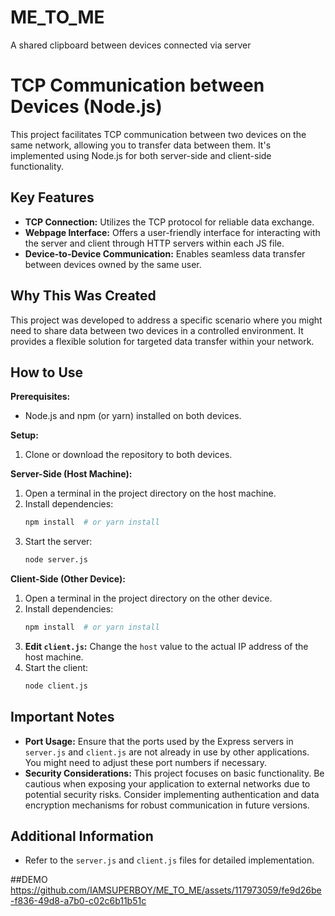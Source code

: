 # ME_TO_ME
A shared clipboard between devices connected via server

# TCP Communication between Devices (Node.js)

This project facilitates TCP communication between two devices on the same network, allowing you to transfer data between them. It's implemented using Node.js for both server-side and client-side functionality.

## Key Features

- **TCP Connection:** Utilizes the TCP protocol for reliable data exchange.
- **Webpage Interface:** Offers a user-friendly interface for interacting with the server and client through HTTP servers within each JS file.
- **Device-to-Device Communication:** Enables seamless data transfer between devices owned by the same user.

## Why This Was Created

This project was developed to address a specific scenario where you might need to share data between two devices in a controlled environment. It provides a flexible solution for targeted data transfer within your network.

## How to Use

**Prerequisites:**

- Node.js and npm (or yarn) installed on both devices.

**Setup:**

1. Clone or download the repository to both devices.

**Server-Side (Host Machine):**

1. Open a terminal in the project directory on the host machine.
2. Install dependencies:
    ```bash
    npm install  # or yarn install
    ```
3. Start the server:
    ```bash
    node server.js
    ```

**Client-Side (Other Device):**

1. Open a terminal in the project directory on the other device.
2. Install dependencies:
    ```bash
    npm install  # or yarn install
    ```
3. **Edit `client.js`:** Change the `host` value to the actual IP address of the host machine.
4. Start the client:
    ```bash
    node client.js
    ```

## Important Notes

- **Port Usage:** Ensure that the ports used by the Express servers in `server.js` and `client.js` are not already in use by other applications. You might need to adjust these port numbers if necessary.
- **Security Considerations:** This project focuses on basic functionality. Be cautious when exposing your application to external networks due to potential security risks. Consider implementing authentication and data encryption mechanisms for robust communication in future versions.

## Additional Information

- Refer to the `server.js` and `client.js` files for detailed implementation.

##DEMO
https://github.com/IAMSUPERBOY/ME_TO_ME/assets/117973059/fe9d26be-f836-49d8-a7b0-c02c6b11b51c


